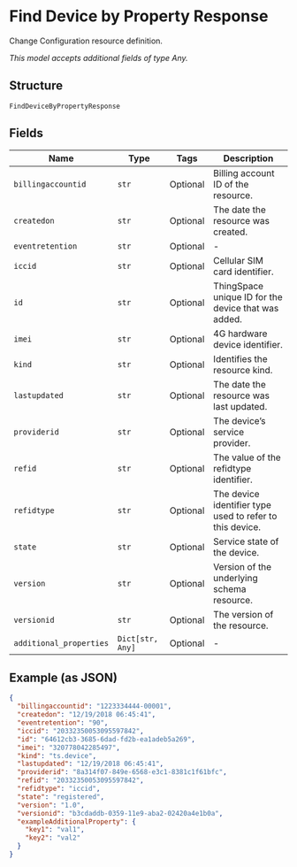 
# Find Device by Property Response

Change Configuration resource definition.

*This model accepts additional fields of type Any.*

## Structure

`FindDeviceByPropertyResponse`

## Fields

| Name | Type | Tags | Description |
|  --- | --- | --- | --- |
| `billingaccountid` | `str` | Optional | Billing account ID of the resource. |
| `createdon` | `str` | Optional | The date the resource was created. |
| `eventretention` | `str` | Optional | - |
| `iccid` | `str` | Optional | Cellular SIM card identifier. |
| `id` | `str` | Optional | ThingSpace unique ID for the device that was added. |
| `imei` | `str` | Optional | 4G hardware device identifier. |
| `kind` | `str` | Optional | Identifies the resource kind. |
| `lastupdated` | `str` | Optional | The date the resource was last updated. |
| `providerid` | `str` | Optional | The device’s service provider. |
| `refid` | `str` | Optional | The value of the refidtype identifier. |
| `refidtype` | `str` | Optional | The device identifier type used to refer to this device. |
| `state` | `str` | Optional | Service state of the device. |
| `version` | `str` | Optional | Version of the underlying schema resource. |
| `versionid` | `str` | Optional | The version of the resource. |
| `additional_properties` | `Dict[str, Any]` | Optional | - |

## Example (as JSON)

```json
{
  "billingaccountid": "1223334444-00001",
  "createdon": "12/19/2018 06:45:41",
  "eventretention": "90",
  "iccid": "20332350053095597842",
  "id": "64612cb3-3685-6dad-fd2b-ea1adeb5a269",
  "imei": "320778042285497",
  "kind": "ts.device",
  "lastupdated": "12/19/2018 06:45:41",
  "providerid": "8a314f07-849e-6568-e3c1-8381c1f61bfc",
  "refid": "20332350053095597842",
  "refidtype": "iccid",
  "state": "registered",
  "version": "1.0",
  "versionid": "b3cdaddb-0359-11e9-aba2-02420a4e1b0a",
  "exampleAdditionalProperty": {
    "key1": "val1",
    "key2": "val2"
  }
}
```

